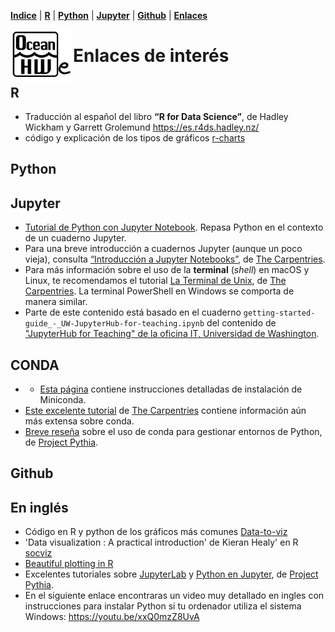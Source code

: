 <p align="left">
<strong><a href="../Indice.md">Indice</a></strong>
|
<strong><a href="../Intro a R/R.md">R</a></strong>
|
<strong><a href="../Intro a Python/Python.md">Python</a></strong>
|
<strong><a href="../Intro a Jupyter/Jupyter.md">Jupyter</a></strong>
|
<strong><a href="../Intro a github/Github.md">Github</a></strong>
|
<strong><a href="../enlaces.md">Enlaces</a></strong>
</p>


<img     style="float: left;" src="OHWe.png" width="100"> 

# Enlaces de interés

## R
- Traducción al español del libro  **“R for Data Science”**, de Hadley Wickham y Garrett Grolemund https://es.r4ds.hadley.nz/
- código y explicación de los tipos de gráficos [r-charts](https://r-charts.com/es/)

## Python

## Jupyter
- [Tutorial de Python con Jupyter Notebook](http://facundoq.github.io/courses/images/res/02_python.html). Repasa Python en el contexto de un cuaderno Jupyter.
- Para una breve introducción a cuadernos Jupyter (aunque un poco vieja), consulta [“Introducción a Jupyter Notebooks”](https://datacarpentry.org/python-ecology-lesson-es/jupyter_notebooks/index.html), de [The Carpentries](https://carpentries.org).
- Para más información sobre el uso de la **terminal** (*shell*) en macOS y Linux, te recomendamos el tutorial [La Terminal de Unix](https://swcarpentry.github.io/shell-novice-es/), de [The Carpentries](https://carpentries.org). La terminal PowerShell en Windows se comporta de manera similar.
- Parte de este contenido está basado en el cuaderno `getting-started-guide_-_UW-JupyterHub-for-teaching.ipynb` del contenido de ["JupyterHub for Teaching" de la oficina IT, Universidad de Washington](https://itconnect.uw.edu/tools-services-support/teaching-learning/jupyterhub-for-teaching/quickstart-tutorial/).
## CONDA
- - [Esta página](https://conda.io/projects/conda/en/latest/user-guide/install/index.html) contiene instrucciones detalladas de instalación de Miniconda.
- [Este excelente tutorial](https://carpentries-incubator.github.io/introduction-to-conda-for-data-scientists/) de [The Carpentries](https://carpentries.org) contiene información aún más extensa sobre conda.
- [Breve reseña](https://foundations.projectpythia.org/foundations/conda.html) sobre el uso de conda para gestionar entornos de Python, de [Project Pythia](https://projectpythia.org/).
## Github

## En inglés
- Código en R y python de los gráficos más comunes [Data-to-viz](https://www.data-to-viz.com/)
- 'Data visualization : A practical introduction' de Kieran Healy' en R [socviz](https://socviz.co) 
- [Beautiful plotting in R](https://www.cedricscherer.com/2019/08/05/a-ggplot2-tutorial-for-beautiful-plotting-in-r/) 
- Excelentes tutoriales sobre [JupyterLab](https://foundations.projectpythia.org/foundations/jupyterlab.html) y [Python en Jupyter](https://foundations.projectpythia.org/foundations/jupyter.html), de [Project Pythia](https://projectpythia.org/).
- En el siguiente enlace encontraras un video muy detallado en ingles con instrucciones para instalar Python si tu ordenador utiliza el sistema Windows: https://youtu.be/xxQ0mzZ8UvA
